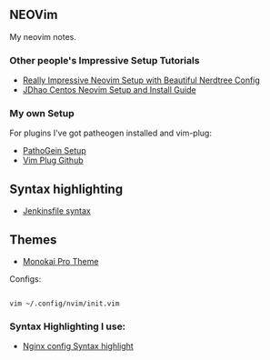 ## NEOVim


My neovim notes.

### Other people's Impressive Setup Tutorials


* [Really Impressive Neovim Setup with Beautiful Nerdtree Config](https://medium.com/life-at-moka/step-up-your-game-with-neovim-62ba814166d7)
* [JDhao Centos Neovim Setup and Install Guide](https://jdhao.github.io/2018/12/24/centos_nvim_install_use_guide_en/)



### My own Setup

For plugins I've got patheogen installed and vim-plug:

* [PathoGein Setup](https://github.com/tpope/vim-pathogen)
* [Vim Plug Github](https://github.com/junegunn/vim-plug)

## Syntax highlighting

* [Jenkinsfile syntax](https://github.com/martinda/Jenkinsfile-vim-syntax)

## Themes

* [Monokai Pro Theme](https://github.com/phanviet/vim-monokai-pro)


Configs:

```

vim ~/.config/nvim/init.vim

```


### Syntax Highlighting I use:

* [Nginx config Syntax highlight](https://github.com/chr4/nginx.vim)